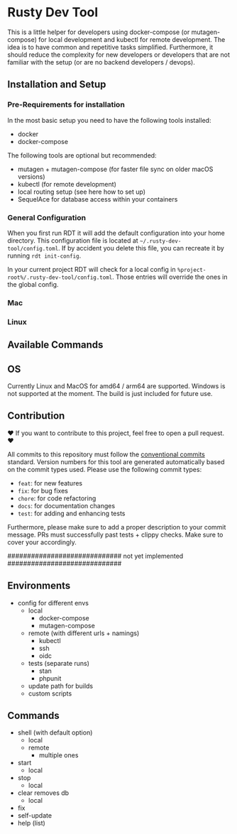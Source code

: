 # Rusty Dev Tool
This is a little helper for developers using docker-compose (or mutagen-compose) for local development and kubectl for remote development.
The idea is to have common and repetitive tasks simplified.
Furthermore, it should reduce the complexity for new developers or developers that are not familiar with the setup (or are no backend developers / devops).

## Installation and Setup
### Pre-Requirements for installation
In the most basic setup you need to have the following tools installed:
- docker
- docker-compose

The following tools are optional but recommended:
- mutagen + mutagen-compose (for faster file sync on older macOS versions)
- kubectl (for remote development)
- local routing setup (see here how to set up)
- SequelAce for database access within your containers


### General Configuration
When you first run RDT it will add the default configuration into your home directory.
This configuration file is located at `~/.rusty-dev-tool/config.toml`.
If by accident you delete this file, you can recreate it by running `rdt init-config`.

In your current project RDT will check for a local config in `%project-root%/.rusty-dev-tool/config.toml`. Those entries will override the ones in the global config.

### Mac

### Linux


## Available Commands

## OS
Currently Linux and MacOS for amd64 / arm64 are supported.
Windows is not supported at the moment. The build is just included for future use.

## Contribution
❤️ If you want to contribute to this project, feel free to open a pull request. ❤️

All commits to this repository must follow the [conventional commits](https://www.conventionalcommits.org/) standard. Version numbers for this tool are generated automatically based on the commit types used.
Please use the following commit types:
- `feat`: for new features
- `fix`: for bug fixes
- `chore`: for code refactoring
- `docs`: for documentation changes
- `test`: for adding and enhancing tests

Furthermore, please make sure to add a proper description to your commit message. PRs must successfully past tests + clippy checks. Make sure to cover your accordingly.



############################# not yet implemented #############################
## Environments
- config for different envs
  - local
    - docker-compose
    - mutagen-compose
  - remote (with different urls + namings)
    - kubectl
    - ssh
    - oidc
  - tests (separate runs)
    - stan
    - phpunit
  - update path for builds
  - custom scripts

## Commands

- shell (with default option)
  - local
  - remote
    - multiple ones
- start
  - local
- stop
  - local
- clear removes db
  - local
- fix
- self-update
- help (list)

